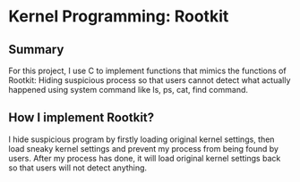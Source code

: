 # Kernel Programming: Rootkit

## Summary
For this project, I use C to implement functions that mimics the functions of Rootkit: Hiding suspicious process so that users cannot detect what actually happened using system command like ls, ps, cat, find command.

## How I implement Rootkit?
I hide suspicious program by firstly loading original kernel settings, then load sneaky kernel settings and prevent my process from being found by users. After my process has done, it will load original kernel settings back so that users will not detect anything.
